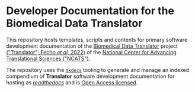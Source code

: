 # Developer Documentation for the Biomedical Data Translator

This repository hosts templates, scripts and contents for primary software development documentation of the [Biomedical Data Translator](https://ncats.nih.gov/translator/projects) project [("Translator"; Fecho _et al,_ 2022)](https://ascpt.onlinelibrary.wiley.com/doi/10.1111/cts.13301) of the [National Center for Advancing Translational Sciences ("NCATS")](https://ncats.nih.gov).

The repository uses the [`mkdocs`](https://www.mkdocs.org/) tooling to generate and manage an indexed compendium of **Translator** software development documentation for hosting as [_readthedocs_](https://readthedocs.org/) and is [Open Access licensed](LICENSE).
